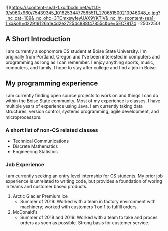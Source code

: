 ![](https://scontent-sea1-1.xx.fbcdn.net/v/t1.0-9/s960x960/75439345_10162534477565511_270651500210946048_o.jpg?_nc_cat=109&_nc_ohc=3TCmxswfeyUAX9YKTiV&_nc_ht=scontent-sea1-1.xx&oh=d22919126a1e4d2e27254c888f47855c&oe=5EC78174 =250x250)
## A Short Introduction

I am currently a sophomore CS student at Boise State University. I'm originally from Portland, Oregon and I've been interested in computers and programming as long as I can remember. I enjoy anything sports, music, computers, and family. I hope to stay after college and find a job in Boise. 

## My programming experience
I am currently finding open source projects to work on and things I can do within the Boise State community. Most of my experience is classes. I have multiple years of experience using Java. I am currently taking data structures, version control, systems programming, agile development, and microprocessors. 

###  A short list of non-CS related classes

- Technical Communications
- Discrete Mathematics
- Engineering Statistics

### Job Experience

I am currently seeking an entry level internship for CS students. My prior job experience is unrelated to writing code, but provides a foundation of woring in teams and customer based products.

1. Arctic Glacier Premium Ice
     * Summer of 2019: Worked with a team in factory environment with machinery; worked with customers 1 on 1 to fulfill orders.
2. McDonald's 
     * Summer of 2018 and 2019: Worked with a team to take and proces orders as soon as possible. Strong basis for customer service.
